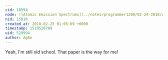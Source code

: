 ```yaml
---
cid: 18594
node: ![Atomic Emission Spectrums](../notes/programmer1200/02-24-2018/atomic-emission-spectrum-website-to-pdf)
nid: 15810
created_at: 2018-02-25 01:05:09 +0000
timestamp: 1519520709
uid: 520994
author: Ag8n
---
```


Yeah, I'm still old school.  That paper is the way for me!